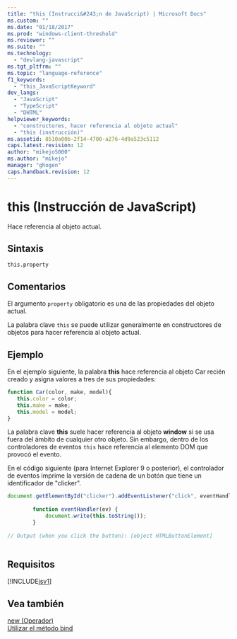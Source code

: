 ```yaml
---
title: "this (Instrucci&#243;n de JavaScript) | Microsoft Docs"
ms.custom: ""
ms.date: "01/18/2017"
ms.prod: "windows-client-threshold"
ms.reviewer: ""
ms.suite: ""
ms.technology: 
  - "devlang-javascript"
ms.tgt_pltfrm: ""
ms.topic: "language-reference"
f1_keywords: 
  - "this_JavaScriptKeyword"
dev_langs: 
  - "JavaScript"
  - "TypeScript"
  - "DHTML"
helpviewer_keywords: 
  - "constructores, hacer referencia al objeto actual"
  - "this (instrucción)"
ms.assetid: 8510a00b-2f14-4700-a276-4d9a523c5112
caps.latest.revision: 12
author: "mikejo5000"
ms.author: "mikejo"
manager: "ghogen"
caps.handback.revision: 12
---
```

# this (Instrucci&#243;n de JavaScript)
Hace referencia al objeto actual.  
  
## Sintaxis  
  
```  
this.property  
```  
  
## Comentarios  
 El argumento `property` obligatorio es una de las propiedades del objeto actual.  
  
 La palabra clave `this` se puede utilizar generalmente en constructores de objetos para hacer referencia al objeto actual.  
  
## Ejemplo  
 En el ejemplo siguiente, la palabra **this** hace referencia al objeto Car recién creado y asigna valores a tres de sus propiedades:  
  
```javascript  
function Car(color, make, model){  
   this.color = color;  
   this.make = make;  
   this.model = model;  
}  
```  
  
 La palabra clave **this** suele hacer referencia al objeto **window** si se usa fuera del ámbito de cualquier otro objeto.  Sin embargo, dentro de los controladores de eventos `this` hace referencia al elemento DOM que provocó el evento.  
  
 En el código siguiente \(para Internet Explorer 9 o posterior\), el controlador de eventos imprime la versión de cadena de un botón que tiene un identificador de "clicker".  
  
```javascript  
document.getElementById("clicker").addEventListener("click", eventHandler, false);  
  
        function eventHandler(ev) {  
            document.write(this.toString());  
        }  
  
// Output (when you click the button): [object HTMLButtonElement]  
  
```  
  
## Requisitos  
 [!INCLUDE[jsv1](../../javascript/misc/includes/jsv1-md.md)]  
  
## Vea también  
 [new \(Operador\)](../../javascript/reference/new-operator-decrementjavascript.md)   
 [Utilizar el método bind](../../javascript/advanced/using-the-bind-method-javascript.md)